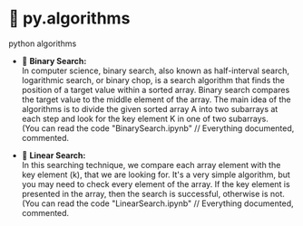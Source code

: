 # :notebook: py.algorithms
python algorithms <br />

* :bookmark: **Binary Search:** <br />
In computer science, binary search, also known as half-interval search, logarithmic search, or binary chop, is a search algorithm that finds the position of a target value within a sorted array. Binary search compares the target value to the middle element of the array.
The main idea of the algorithms is to divide the given sorted array A into two subarrays at each step and look for the key element K in one of two subarrays. <br />
(You can read the code "BinarySearch.ipynb" // Everything documented, commented. <br />

* :bookmark: **Linear Search:** <br />
In this searching technique, we compare each array element with the key element (k), that we are looking for.
It's a very simple algorithm, but you may need to check every element of the array. If the key element is presented in the array, then the search is successful, otherwise is not.
(You can read the code "LinearSearch.ipynb" // Everything documented, commented. <br />










